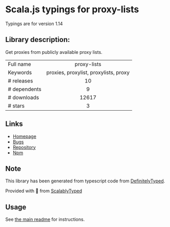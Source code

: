 
# Scala.js typings for proxy-lists

Typings are for version 1.14

## Library description:
Get proxies from publicly available proxy lists.

|                    |                 |
| ------------------ | :-------------: |
| Full name          | proxy-lists |
| Keywords           | proxies, proxylist, proxylists, proxy |
| # releases         | 10 |
| # dependents       | 9 |
| # downloads        | 12617 |
| # stars            | 3 |

## Links
- [Homepage](https://github.com/chill117/proxy-lists#readme)
- [Bugs](https://github.com/chill117/proxy-lists/issues)
- [Repository](https://github.com/chill117/proxy-lists)
- [Npm](https://www.npmjs.com/package/proxy-lists)
    


## Note
This library has been generated from typescript code from [DefinitelyTyped](https://definitelytyped.org).

Provided with :purple_heart: from [ScalablyTyped](https://github.com/oyvindberg/ScalablyTyped)

## Usage
See [the main readme](../../readme.md) for instructions.


